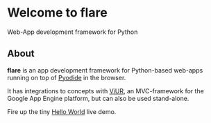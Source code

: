 # Welcome to flare

Web-App development framework for Python

## About

**flare** is an app development framework for Python-based web-apps running on top of [Pyodide](https://github.com/iodide-project/pyodide) in the browser.

It has integrations to concepts with [ViUR](https://www.viur.dev/), an MVC-framework for the Google App Engine platform, but can also be used stand-alone.

Fire up the tiny [Hello World](https://raw.githack.com/mausbrand/flare/master/hello.html) live demo.
